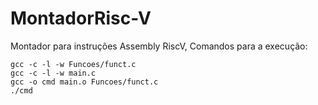 # MontadorRisc-V
Montador para instruções Assembly RiscV,
Comandos para a execução:
    
    gcc -c -l -w Funcoes/funct.c
    gcc -c -l -w main.c
    gcc -o cmd main.o Funcoes/funct.c
    ./cmd
